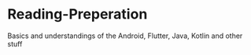 # Reading-Preperation
Basics and understandings of the Android, Flutter, Java, Kotlin and other stuff
